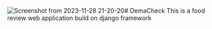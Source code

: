 ![Screenshot from 2023-11-28 21-20-20](https://github.com/erickyania/DemaCheck/assets/49093492/51766bff-bbf3-4167-a195-74a0704d8174)# DemaCheck
This is a food review web application build on django framework



